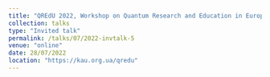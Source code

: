 ```yaml
---
title: "QREdU 2022, Workshop on Quantum Research and Education in Europe and in Ukraine"
collection: talks
type: "Invited talk"
permalink: /talks/07/2022-invtalk-5
venue: "online"
date: 28/07/2022
location: "https://kau.org.ua/qredu"
---
```


